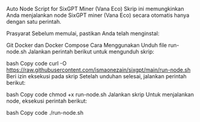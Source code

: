 Auto Node Script for SixGPT Miner (Vana Eco)
Skrip ini memungkinkan Anda menjalankan node SixGPT miner (Vana Eco) secara otomatis hanya dengan satu perintah.

Prasyarat
Sebelum memulai, pastikan Anda telah menginstal:

Git
Docker dan Docker Compose
Cara Menggunakan
Unduh file run-node.sh
Jalankan perintah berikut untuk mengunduh skrip:

bash
Copy code
curl -O https://raw.githubusercontent.com/ismaonezain/sixgpt/main/run-node.sh
Beri izin eksekusi pada skrip
Setelah unduhan selesai, jalankan perintah berikut:

bash
Copy code
chmod +x run-node.sh
Jalankan skrip
Untuk menjalankan node, eksekusi perintah berikut:

bash
Copy code
./run-node.sh
